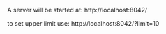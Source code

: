 A server will be started at: http://localhost:8042/

to set upper limit use: http://localhost:8042/?limit=10

